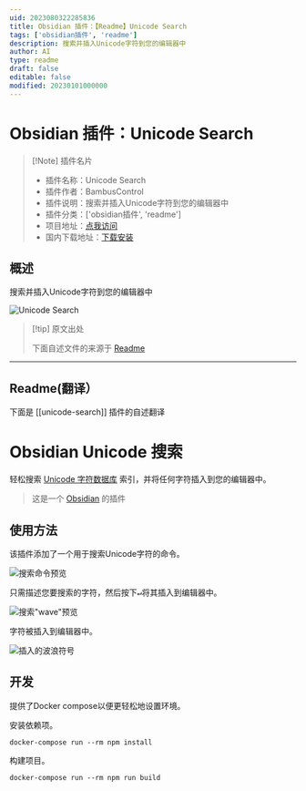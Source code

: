 ```yaml
---
uid: 2023080322285836
title: Obsidian 插件：【Readme】Unicode Search
tags: ['obsidian插件', 'readme']
description: 搜索并插入Unicode字符到您的编辑器中
author: AI
type: readme
draft: false
editable: false
modified: 20230101000000
---
```


# Obsidian 插件：Unicode Search

> [!Note] 插件名片
> - 插件名称：Unicode Search
> - 插件作者：BambusControl
> - 插件说明：搜索并插入Unicode字符到您的编辑器中
> - 插件分类：['obsidian插件', 'readme']
> - 项目地址：[点我访问](https://github.com/BambusControl/obsidian-unicode-search)
> - 国内下载地址：[下载安装](https://pkmer.cn/products/plugin/pluginMarket/?unicode-search)

## 概述

搜索并插入Unicode字符到您的编辑器中

![Unicode Search](https://cdn.pkmer.cn/covers/unicode-search.png!pkmer)

> [!tip] 原文出处
> 
>下面自述文件的来源于 [Readme](https://ghproxy.net/https://raw.githubusercontent.com/BambusControl/obsidian-unicode-search/main/README.md)
> 

---

## Readme(翻译）

下面是 [[unicode-search]] 插件的自述翻译


# Obsidian Unicode 搜索

轻松搜索 [Unicode 字符数据库](https://www.unicode.org/ucd/) 索引，并将任何字符插入到您的编辑器中。

> 这是一个 [Obsidian](https://obsidian.md) 的插件

## 使用方法

该插件添加了一个用于搜索Unicode字符的命令。

![搜索命令预览](./assets/command.png)

只需描述您要搜索的字符，然后按下<kbd>↵</kbd>将其插入到编辑器中。

![搜索"wave"预览](./assets/search-wave.png)

字符被插入到编辑器中。

![插入的波浪符号](./assets/wave-inserted.png)

## 开发

提供了Docker compose以便更轻松地设置环境。

安装依赖项。

```console
docker-compose run --rm npm install
```

构建项目。

```console
docker-compose run --rm npm run build
```



